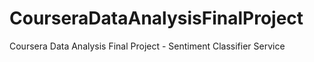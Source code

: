 # CourseraDataAnalysisFinalProject
Coursera Data Analysis Final Project - Sentiment Classifier Service
